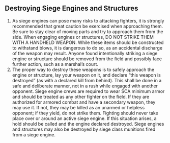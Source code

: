 ## Destroying Siege Engines and Structures
1. As siege engines can pose many risks to attacking fighters, it is strongly recommended that great caution be exercised when approaching them. Be sure to stay clear of moving parts and try to approach them from the side. When engaging engines or structures, DO NOT STRIKE THEM WITH A HANDHELD WEAPON.  While these items should be constructed to withstand blows, it is dangerous to do so, as an accidental discharge of the weapon may result. Anyone found intentionally striking a siege engine or structure should be removed from the field and possibly face further action, such as a marshal’s court.
2. The proper way to destroy these weapons is to safely approach the engine or structure, lay your weapon on it, and declare “this weapon is destroyed” (as with a declared kill from behind). This shall be done in a safe and deliberate manner, not in a rush while engaged with another opponent. Siege engine crews are required to wear SCA minimum armor and should be treated as any other fighter on the field. If they are authorized for armored combat and have a secondary weapon, they may use it. If not, they may be killed as an unarmed or helpless opponent; if they yield, do not strike them. Fighting should never take place over or around an active siege engine. If this situation arises, a hold should be called and the engine declared destroyed. Siege engines and structures may also be destroyed by siege class munitions fired from a siege engine.

